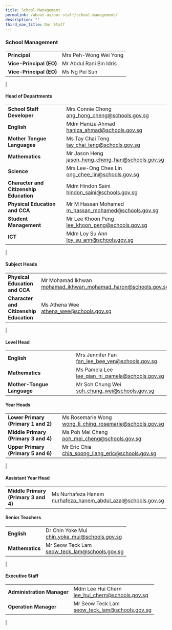 ```yaml
---
title: School Management
permalink: /about-us/our-staff/school-management/
description: ""
third_nav_title: Our Staff
---
```

### **School Management**

|  |  |
|---|---|
| **Principal** | Mrs Peh-Wong Wei Yong |
| **Vice-Principal (EO)** | Mr Abdul Rani Bin Idris |
| **Vice-Principal (EO)** | Ms Ng Pei Sun |
|

#### **Head of Departments**

|  |  |
|---|---|
| **School Staff Developer** | Mrs Connie Chong<br>[ang_hong_cheng@schools.gov.sg](mailto:ang_hong_cheng@schools.gov.sg) |
| **English** | Mdm Haniza Ahmad<br>[haniza_ahmad@schools.gov.sg](mailto:haniza_ahmad@schools.gov.sg) |
| **Mother Tongue Languages** | Ms Tay Chai Teng<br>[tay_chai_teng@schools.gov.sg](mailto:tay_chai_teng@schools.gov.sg) |
| **Mathematics** | Mr Jason Heng<br>[jason_heng_cheng_han@schools.gov.sg](mailto:jason_heng_cheng_han@schools.gov.sg)  |
| **Science** | Mrs Lee-Ong Chee Lin<br>[ong_chee_lin@schools.gov.sg](mailto:ong_chee_lin@schools.gov.sg) |
| **Character and Citizenship Education** | Mdm Hindon Saini<br> [hindon_saini@schools.gov.sg](mailto:hindon_saini@schools.gov.sg) |
| **Physical Education and CCA** | Mr M Hassan Mohamed<br>[m_hassan_mohamed@schools.gov.sg](mailto:m_hassan_mohamed@schools.gov.sg) |
| **Student Management** |  Mr Lee Khoon Peng<br>[lee_khoon_peng@schools.gov.sg](mailto:lee_khoon_peng@schools.gov.sg) |
| **ICT** |  Mdm Loy Su Ann<br>[loy\_su\_ann@schools.gov.sg](mailto:loy_su_ann@schools.gov.sg) |
|

#### **Subject Heads**

|  |  |
|---|---|
| **Physical Education and CCA** | Mr Mohamad Ikhwan <br>[mohamad_ikhwan_mohamad_haron@schools.gov.sg](mailto:mohamad_ikhwan_mohamad_haron@schools.gov.sg) |
| **Character and Citizenship Education**  | Ms Athena Wee <br> [athena_wee@schools.gov.sg](mailto:athena_wee@schools.gov.sg) |
|

#### **Level Head**

|  |  |
|---|---|
| **English** | Mrs Jennifer Fan <br>[fan_lee_bee_yen@schools.gov.sg](mailto:fan_lee_bee_yen@schools.gov.sg) |
|  **Mathematics** | Ms Pamela Lee <br> [lee_qian_ni_pamela@schools.gov.sg](mailto:lee_qian_ni_pamela@schools.gov.sg)  |
|  **Mother-Tongue Language** | Mr Soh Chung Wei <br> [soh\_chung\_wei@schools.gov.sg](mailto:soh_chung_wei@schools.gov.sg)  |

#### **Year Heads**

|  |  |
|---|---|
| **Lower Primary (Primary 1 and 2)** | Ms Rosemarie Wong<br>[wong_li_ching_rosemarie@schools.gov.sg](mailto:wong_li_ching_rosemarie@schools.gov.sg) |
| **Middle Primary (Primary 3 and 4)** | Ms Poh Mei Cheng<br>[poh_mei_cheng@schools.gov.sg](mailto:poh_mei_cheng@schools.gov.sg)<br>
| **Upper Primary (Primary 5 and 6)** | Mr Eric Chia<br>[chia_soong_liang_eric@schools.gov.sg](mailto:chia_soong_liang_eric@schools.gov.sg) |
|

#### **Assistant Year Head**

|||
|-|-|
|**Middle Primary (Primary 3 and 4)**|Ms Nurhafeza Hanem<br>[nurhafeza\_hanem\_abdul\_azal@schools.gov.sg](mailto:nurhafeza_hanem_abdul_azal@schools.gov.sg)|

#### **Senior Teachers**
|  |  |
|-|-|
| **English** | Dr Chin Yoke Mui<br>[chin_yoke_mui@schools.gov.sg](mailto:chin_yoke_mui@schools.gov.sg) |
|  **Mathematics** | Mr Seow Teck Lam<br>[seow_teck_lam@schools.gov.sg](mailto:seow_teck_lam@schools.gov.sg)  |
|



#### **Executive Staff**

|  |  |
|-|-|
| **Administration Manager** | Mdm Lee Hui Chern<br>[lee_hui_chern@schools.gov.sg](mailto:lee_hui_chern@schools.gov.sg) |
|  **Operation Manager** | Mr Seow Teck Lam<br>[seow_teck_lam@schools.gov.sg](mailto:seow_teck_lam@schools.gov.sg)  |
|